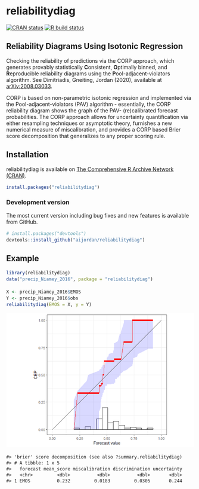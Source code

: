 
# reliabilitydiag

<!-- badges: start -->

[![CRAN
status](https://www.r-pkg.org/badges/version/reliabilitydiag)](https://cran.r-project.org/package=reliabilitydiag)
[![R build
status](https://github.com/aijordan/reliabilitydiag/workflows/R-CMD-check/badge.svg)](https://github.com/aijordan/reliabilitydiag/actions)
<!-- badges: end -->

## Reliability Diagrams Using Isotonic Regression

Checking the reliability of predictions via the CORP approach, which
generates provably statistically **C**onsistent, **O**ptimally binned,
and **R**eproducible reliability diagrams using the
**P**ool-adjacent-violators algorithm. See Dimitriadis, Gneiting, Jordan
(2020), available at
[arXiv:2008.03033](https://arxiv.org/abs/2008.03033).

CORP is based on non-parametric isotonic regression and implemented via
the Pool-adjacent-violators (PAV) algorithm - essentially, the CORP
reliability diagram shows the graph of the PAV- (re)calibrated forecast
probabilities. The CORP approach allows for uncertainty quantification
via either resampling techniques or asymptotic theory, furnishes a new
numerical measure of miscalibration, and provides a CORP based Brier
score decomposition that generalizes to any proper scoring rule.

## Installation

reliabilitydiag is available on [The Comprehensive R Archive Network
(CRAN)](https://cran.r-project.org/package=reliabilitydiag).

``` r
install.packages("reliabilitydiag")
```

### Development version

The most current version including bug fixes and new features is
available from GitHub.

``` r
# install.packages("devtools")
devtools::install_github("aijordan/reliabilitydiag")
```

## Example

``` r
library(reliabilitydiag)
data("precip_Niamey_2016", package = "reliabilitydiag")

X <- precip_Niamey_2016$EMOS
Y <- precip_Niamey_2016$obs
reliabilitydiag(EMOS = X, y = Y)
```

![](man/figures/README-example-1.png)<!-- -->

    #> 'brier' score decomposition (see also ?summary.reliabilitydiag)
    #> # A tibble: 1 x 5
    #>   forecast mean_score miscalibration discrimination uncertainty
    #>   <chr>         <dbl>          <dbl>          <dbl>       <dbl>
    #> 1 EMOS          0.232         0.0183         0.0305       0.244
